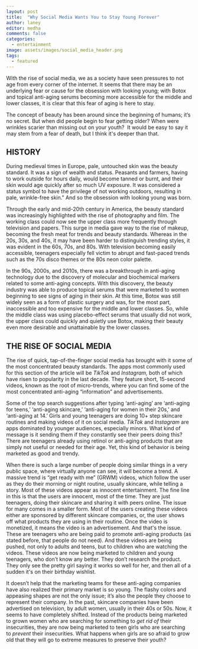 ```yaml
---
layout: post
title:  "Why Social Media Wants You to Stay Young Forever"
author: laney
editor: medha
comments: false
categories:
  - entertainment
image: assets/images/social_media_header.png
tags:
  - featured
---
```

With the rise of social media, we as a society have seen pressures to not age from every corner of the internet. It seems that there may be an underlying fear or cause for the obsession with looking young; with Botox and topical anti-aging serums becoming more accessible for the middle and lower classes, it is clear that this fear of aging is here to stay. 

The concept of beauty has been around since the beginning of humans; it’s no secret. But when did people begin to fear getting older? When were wrinkles scarier than missing out on your youth?  It would be easy to say it may stem from a fear of death, but I think it's deeper than that. 

## **HISTORY**

During medieval times in Europe, pale, untouched skin was the beauty standard. It was a sign of wealth and status. Peasants and farmers, having to work outside for hours daily, would become tanned or burnt, and their skin would age quickly after so much UV exposure. It was considered a status symbol to have the privilege of not working outdoors, resulting in pale, wrinkle-free skin." And so the obsession with looking young was born.

Through the early and mid-20th century in America, the beauty standard was increasingly highlighted with the rise of photography and film. The working class could now see the upper class more frequently through television and papers. This surge in media gave way to the rise of makeup, becoming the fresh meat for trends and beauty standards. Whereas in the 20s, 30s, and 40s, it may have been harder to distinguish trending styles, it was evident in the 60s, 70s, and 80s. With television becoming easily accessible, teenagers especially fell victim to abrupt and fast-paced trends such as the 70s disco themes or the 80s neon color palette. 

In the 90s, 2000s, and 2010s, there was a breakthrough in anti-aging technology due to the discovery of molecular and biochemical markers related to some anti-aging concepts. With this discovery, the beauty industry was able to produce topical serums that were marketed to women beginning to see signs of aging in their skin. At this time, Botox was still widely seen as a form of plastic surgery and was, for the most part, inaccessible and too expensive for the middle and lower classes. So, while the middle class was using placebo-effect serums that usually did not work, the upper class could quickly and quietly use Botox, making their beauty even more desirable and unattainable by the lower classes. 

## **THE RISE OF SOCIAL MEDIA**  

The rise of quick, tap-of-the-finger social media has brought with it some of the most concentrated beauty standards. The apps most commonly used for this section of the article will be _TikTok_ and _Instagram,_ both of which have risen to popularity in the last decade. They feature short, 15-second videos, known as the root of micro-trends, where you can find some of the most concentrated anti-aging “information” and advertisements. 

Some of the top search suggestions after typing ‘anti-aging’ are ‘anti-aging for teens,’ ‘anti-aging skincare,’ ‘anti-aging for women in their 20s,’ and ‘anti-aging at 14.’ Girls and young teenagers are doing 10+ step skincare routines and making videos of it on social media. _TikTok_ and _Instagram_ are apps dominated by younger audiences, especially minors. What kind of message is it sending them if they constantly see their peers doing this? There are teenagers already using retinol or anti-aging products that are simply not useful or needed for their age. Yet, this kind of behavior is being marketed as good and trendy. 

When there is such a large number of people doing similar things in a very public space, where virtually anyone can see, it will become a trend. A massive trend is “get ready with me” (GRWM) videos, which follow the user as they do their morning or night routine, usually skincare, while telling a story. Most of these videos appear as innocent entertainment. The fine line in this is that the users are innocent, most of the time. They are just teenagers, doing their skincare and sharing it with peers online. The issue for many comes in a smaller form. Most of the users creating these videos either are sponsored by different skincare companies, or, the user shows off what products they are using in their routine. Once the video is monetized, it means the video is an advertisement. And that's the issue. These are teenagers who are being paid to promote anti-aging products (as stated before, that people do not need). And these videos are being pushed, not only to adults and teens, but to children who are watching the videos. These videos are now being marketed to children and young teenagers, who don’t know any better. They don’t research the product. They only see the pretty girl saying it works so well for her, and then all of a sudden it's on their birthday wishlist. 

It doesn’t help that the marketing teams for these anti-aging companies have also realized their primary market is so young. The flashy colors and appeasing shapes are not the only issue; it’s also the people they choose to represent their company. In the past, skincare companies have been advertised on television, by adult women, usually in their 40s or 50s. Now, it seems to have completely shifted. Instead of the products being marketed to grown women who are searching for something to _get rid of_ their insecurities, they are now being marketed to teen girls who are searching to _prevent_ their insecurities. What happens when girls are so afraid to grow old that they will go to extreme measures to preserve their youth?